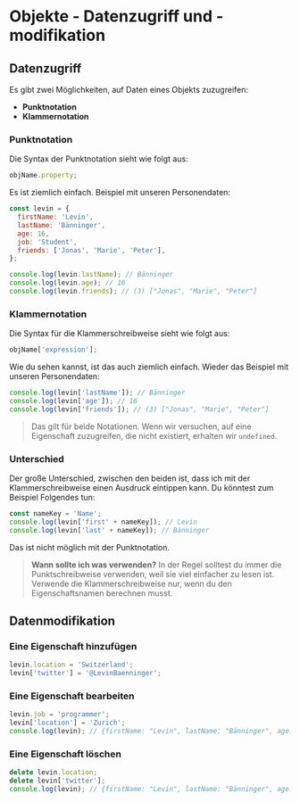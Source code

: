 # Objekte - Datenzugriff und -modifikation

<show-structure depth="2" />

## Datenzugriff

Es gibt zwei Möglichkeiten, auf Daten eines Objekts zuzugreifen:

- **Punktnotation**
- **Klammernotation**

### Punktnotation

Die Syntax der Punktnotation sieht wie folgt aus:

````Javascript
objName.property;
````

Es ist ziemlich einfach. Beispiel mit unseren Personendaten:

````Javascript
const levin = {
  firstName: 'Levin',
  lastName: 'Bänninger',
  age: 16,
  job: 'Student',
  friends: ['Jonas', 'Marie', 'Peter'],
};

console.log(levin.lastName); // Bänninger
console.log(levin.age); // 16
console.log(levin.friends); // (3) ["Jonas", "Marie", "Peter"]
````

### Klammernotation

Die Syntax für die Klammerschreibweise sieht wie folgt aus:

````Javascript
objName['expression'];
````

Wie du sehen kannst, ist das auch ziemlich einfach. Wieder das Beispiel mit unseren Personendaten:

````Javascript
console.log(levin['lastName']); // Bänninger
console.log(levin['age']); // 16
console.log(levin['friends']); // (3) ["Jonas", "Marie", "Peter"]
````

> Das gilt für beide Notationen. Wenn wir versuchen, auf eine Eigenschaft zuzugreifen, die nicht existiert, erhalten wir `undefined`.

### Unterschied

Der große Unterschied, zwischen den beiden ist, dass ich mit der Klammerschreibweise einen Ausdruck eintippen kann. Du könntest zum Beispiel Folgendes
tun:

````Javascript
const nameKey = 'Name';
console.log(levin['first' + nameKey]); // Levin
console.log(levin['last' + nameKey]); // Bänninger
````

Das ist nicht möglich mit der Punktnotation.

> **Wann sollte ich was verwenden?** In der Regel solltest du immer die Punktschreibweise verwenden, weil sie viel einfacher zu lesen ist. Verwende
> die Klammerschreibweise nur, wenn du den Eigenschaftsnamen berechnen musst.

## Datenmodifikation

### Eine Eigenschaft hinzufügen

````Javascript
levin.location = 'Switzerland';
levin['twitter'] = '@LevinBaenninger';
````

### Eine Eigenschaft bearbeiten

````Javascript
levin.job = 'programmer';
levin['location'] = 'Zurich';
console.log(levin); // {firstName: "Levin", lastName: "Bänninger", age: 16, job: "programmer", friends: Array(3), …}
````

### Eine Eigenschaft löschen

````Javascript
delete levin.location;
delete levin['twitter'];
console.log(levin); // {firstName: "Levin", lastName: "Bänninger", age: 16, job: "programmer", friends: Array(3), …}
````


